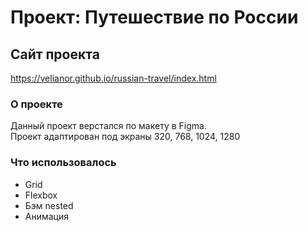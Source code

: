 # Проект: Путешествие по России

## Сайт проекта
https://velianor.github.io/russian-travel/index.html

### О проекте
Данный проект верстался по макету в Figma.   
Проект адаптирован под экраны 320, 768, 1024, 1280

### Что использовалось
* Grid
* Flexbox
* Бэм nested
* Анимация

